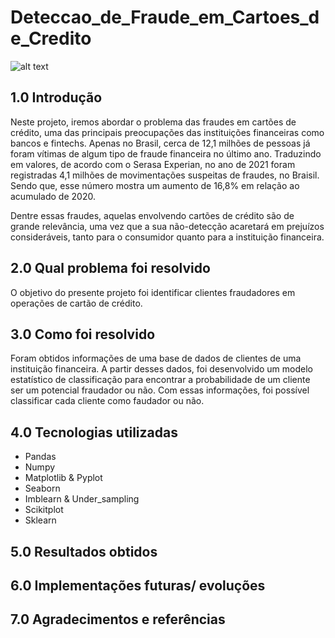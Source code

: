 # Deteccao_de_Fraude_em_Cartoes_de_Credito

 ![alt text](https://github.com/Rafael-Salomao/Deteccao_de_Fraude_em_Cartoes_de_Credito/blob/7d9480d80bf59d42c1ff0578c4cd4f8695cd1f72/imagem1.jpg)

## 1.0 Introdução

Neste projeto, iremos abordar o problema das fraudes em cartões de crédito, uma das principais preocupações das instituições financeiras como bancos e fintechs. Apenas no Brasil, cerca de 12,1 milhões de pessoas já foram vítimas de algum tipo de fraude financeira no último ano. Traduzindo em valores, de acordo com o Serasa Experian, no ano de 2021 foram registradas 4,1 milhões de movimentações suspeitas de fraudes, no Braisil. Sendo que, esse número mostra um aumento de 16,8% em relação ao acumulado de 2020. 

Dentre essas fraudes, aquelas envolvendo cartões de crédito são de grande relevância, uma vez que a sua não-detecção acaretará em prejuízos consideráveis, tanto para o consumidor quanto para a instituição financeira.

## 2.0 Qual problema foi resolvido

O objetivo do presente projeto foi identificar clientes fraudadores em operações de cartão de crédito.

## 3.0 Como foi resolvido

Foram obtidos informações de uma base de dados de clientes de uma instituição financeira. A partir desses dados, foi desenvolvido um modelo estatístico de classificação para encontrar a probabilidade de um cliente ser um potencial fraudador ou não. Com essas informações, foi possível classificar cada cliente como faudador ou não.

## 4.0 Tecnologias utilizadas

- Pandas
- Numpy 
- Matplotlib & Pyplot
- Seaborn 
- Imblearn & Under_sampling
- Scikitplot 
- Sklearn

## 5.0 Resultados obtidos

## 6.0 Implementações futuras/ evoluções

## 7.0 Agradecimentos e referências
